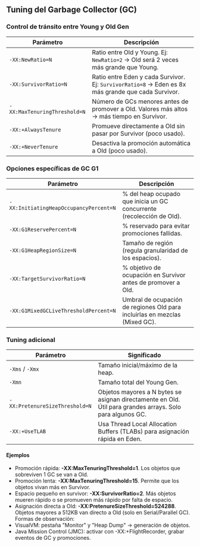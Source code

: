 

## Tuning del Garbage Collector (GC)

### Control de tránsito entre Young y Old Gen

| Parámetro                    | Descripción                                                                                        |
| ---------------------------- | -------------------------------------------------------------------------------------------------- |
| `-XX:NewRatio=N`             | Ratio entre Old y Young. Ej: `NewRatio=2` → Old será 2 veces más grande que Young.                 |
| `-XX:SurvivorRatio=N`        | Ratio entre Eden y cada Survivor. Ej: `SurvivorRatio=8` → Eden es 8x más grande que cada Survivor. |
| `-XX:MaxTenuringThreshold=N` | Número de GCs menores antes de promover a Old. Valores más altos → más tiempo en Survivor.         |
| `-XX:+AlwaysTenure`          | Promueve directamente a Old sin pasar por Survivor (poco usado).                                   |
| `-XX:+NeverTenure`           | Desactiva la promoción automática a Old (poco usado).                                              |


### Opciones específicas de GC G1

| Parámetro                              | Descripción                                                                |
| -------------------------------------- | -------------------------------------------------------------------------- |
| `-XX:InitiatingHeapOccupancyPercent=N` | % del heap ocupado que inicia un GC concurrente (recolección de Old).      |
| `-XX:G1ReservePercent=N`               | % reservado para evitar promociones fallidas.                              |
| `-XX:G1HeapRegionSize=N`               | Tamaño de región (regula granularidad de los espacios).                    |
| `-XX:TargetSurvivorRatio=N`            | % objetivo de ocupación en Survivor antes de promover a Old.               |
| `-XX:G1MixedGCLiveThresholdPercent=N`  | Umbral de ocupación de regiones Old para incluirlas en mezclas (Mixed GC). |

### Tuning adicional

| Parámetro                      | Significado                                                                                               |
| ------------------------------ | --------------------------------------------------------------------------------------------------------- |
| `-Xms` / `-Xmx`                | Tamaño inicial/máximo de la heap.                                                                         |
| `-Xmn`                         | Tamaño total del Young Gen.                                                                               |
| `-XX:PretenureSizeThreshold=N` | Objetos mayores a N bytes se asignan directamente en Old. Útil para grandes arrays. Solo para algunos GC. |
| `-XX:+UseTLAB`                 | Usa Thread Local Allocation Buffers (TLABs) para asignación rápida en Eden.                               |


#### Ejemplos

- Promoción rápida: **-XX:MaxTenuringThreshold=1**. Los objetos que sobreviven 1 GC se van a Old.
- Promoción lenta: **-XX:MaxTenuringThreshold=15**. Permite que los objetos vivan más en Survivor.
- Espacio pequeño en survivor: **-XX:SurvivorRatio=2**. Más objetos mueren rápido o se promueven más rápido por falta de espacio.
- Asignación directa a Old: **-XX:PretenureSizeThreshold=524288**. Objetos mayores a 512KB van directo a Old (solo en Serial/Parallel GC).
Formas de observación:
- VisualVM: pestaña "Monitor" y "Heap Dump" → generación de objetos.
- Java Mission Control (JMC): activar con -XX:+FlightRecorder, grabar eventos de GC y promociones.